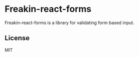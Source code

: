 # Freakin-react-forms

Freakin-react-forms is a library for validating form based input.

## License
MIT
